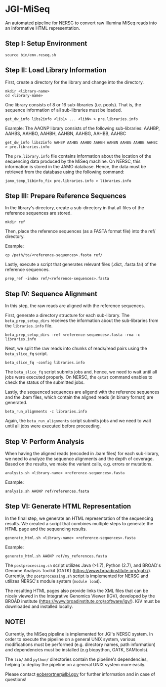 # JGI-MiSeq

An automated pipeline for NERSC to convert raw Illumina MiSeq reads into an informative HTML representation.

## Step I: Setup Environment
```
source bin/env.reseq.sh
```

## Step II: Load Library Information

First, create a directory for the library and change into the directory.

```
mkdir <library-name>
cd <library-name>
```

One library consists of 8 or 16 sub-libraries (i.e. pools). That is, the sequence information
of all sub-libraries must be loaded. 

```
get_dw_info libs2info <lib1> ... <libN> > pre.libraries.info
```

Example: The AAONP library consists of the following sub-libraries: AAHBP, AAHBS, AAHBO, AAHBH, AAHBN, AAHBG, AAHBB, AAHBC
```
get_dw_info libs2info AAHBP AAHBS AAHBO AAHBH AAHBN AAHBG AAHBB AAHBC > pre.libraries.info
```

The ```pre.library.info``` file contains information about the location of the sequencing data produced by 
the MiSeq machine. On NERSC, this information is stored in the JAMO database. Hence, the data 
must be retrieved from the database using the following command:
```
jamo_temp_libinfo_fix pre.libraries.info > libraries.info
```

## Step III: Prepare Reference Sequences

In the library's directory, create a sub-directory in that all files of the reference sequences are stored.

```
mkdir ref
```

Then, place the reference sequences (as a FASTA format file) into the ref/ directory.

Example:
```
cp /path/to/<reference-sequences>.fasta ref/

```

Lastly, execute a script that generates relevant files (.dict, .fasta.fai) of the reference sequences.
```
prep_ref -index ref/<reference-sequences>.fasta
```


## Step IV: Sequence Alignment

In this step, the raw reads are aligned with the reference sequences. 

First, generate a directory structure for each sub-library. The ```beta_prep_setup_dirs``` receives the 
information about the sub-libraries from the ```libraries.info``` file.

```
beta_prep_setup_dirs -ref <reference-sequences>.fasta -rna -c libraries.info
```

Next, we split the raw reads into chunks of reads/read pairs using the ```beta_slice_fq``` script.
 
```
beta_slice_fq -config libraries.info
```

The ```beta_slice_fq``` script submits jobs and, hence, we need to wait until all jobs were executed properly. 
On NERSC, the ```qstat``` command enables to check the status of the submitted jobs.

Lastly, the sequenced sequences are aligend with the reference sequences and the .bam files, which contain 
the aligned reads (in binary format) are generated. 
 
```
beta_run_alignments -c libraries.info
```

Again, the ```beta_run_alignments``` script submits jobs and we need to wait until all jobs were executed 
before proceeding.

## Step V: Perform Analysis

When having the aligned reads (encoded in .bam files) for each sub-library, we need to analyze the 
sequence alignments and the depth of coverage. Based on the results, we make the variant calls, 
e.g. errors or mutations.
 
```
analysis.sh <library-name> <reference-sequences>.fasta
```
 
Example:
```
analysis.sh AAONP ref/references.fasta
```
 
## Step VI: Generate HTML Representation

In the final step, we generate an HTML representation of the sequencing results. We created a script that 
combines multiple steps to generate the HTML page and the sequencing results. 

```
generate_html.sh <library-name> <reference-sequences>.fasta
```

Example:
```
generate_html.sh AAONP ref/my_references.fasta
```

The ```postprocessing.sh``` script utilizes Java (>1.7), Python (2.7), and BROAD's Genome Analysis Toolkit (GATK) (https://www.broadinstitute.org/gatk/).
Currently, the ```postprocessing.sh``` script is implemented for NERSC and utilizes NERSC's module system (```module load```). 

The resulting HTML pages also provide links the XML files that can be nicely viewed in the Integrative Genomics Viewer (IGV), developed by the BROAD institute (https://www.broadinstitute.org/software/igv/). 
IGV must be downloaded and installed locally.


## NOTE!

Currently, the MiSeq pipeline is implemented for JGI's NERSC system. In order to execute the pipeline on a general UNIX system, various modifications must be performed (e.g. directory names, path information) and 
dependencies must be installed (e.g biopython, GATK, SAMtools). 

The ```lib/``` and ```python/``` directories contain the pipeline's dependencies, helping to deploy the pipeline on a general UNIX system more easily.

Please contact eoberortner@lbl.gov for further information and in case of questions!
   
